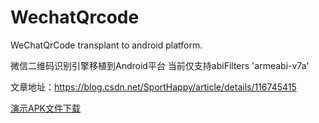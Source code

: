 # WechatQrcode
WeChatQrCode transplant to android platform.

微信二维码识别引擎移植到Android平台
当前仅支持abiFilters 'armeabi-v7a'

文章地址：https://blog.csdn.net/SportHappy/article/details/116745415

[演示APK文件下载](https://github.com/malxt/WechatQrcode/blob/master/WechatQrcode_v1.0.0.apk)
